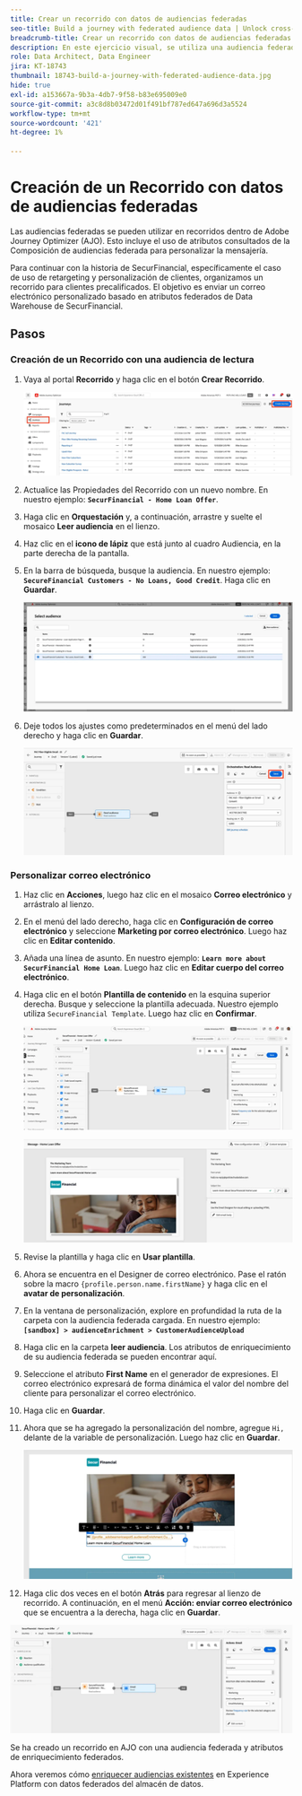 ```yaml
---
title: Crear un recorrido con datos de audiencias federadas
seo-title: Build a journey with federated audience data | Unlock cross-channel insights with Federated Audience Composition
breadcrumb-title: Crear un recorrido con datos de audiencias federadas
description: En este ejercicio visual, se utiliza una audiencia federada en un recorrido de Journey Optimizer.
role: Data Architect, Data Engineer
jira: KT-18743
thumbnail: 18743-build-a-journey-with-federated-audience-data.jpg
hide: true
exl-id: a153667a-9b3a-4db7-9f58-b83e695009e0
source-git-commit: a3c8d8b03472d01f491bf787ed647a696d3a5524
workflow-type: tm+mt
source-wordcount: '421'
ht-degree: 1%

---
```


# Creación de un Recorrido con datos de audiencias federadas

Las audiencias federadas se pueden utilizar en recorridos dentro de Adobe Journey Optimizer (AJO). Esto incluye el uso de atributos consultados de la Composición de audiencias federada para personalizar la mensajería.

Para continuar con la historia de SecurFinancial, específicamente el caso de uso de retargeting y personalización de clientes, organizamos un recorrido para clientes precalificados. El objetivo es enviar un correo electrónico personalizado basado en atributos federados de Data Warehouse de SecurFinancial.

## Pasos

### Creación de un Recorrido con una audiencia de lectura

1. Vaya al portal **Recorrido** y haga clic en el botón **Crear Recorrido**.

   ![crear-un-recorrido](assets/create-journey.png)

2. Actualice las Propiedades del Recorrido con un nuevo nombre. En nuestro ejemplo: **`SecurFinancial - Home Loan Offer`**.

3. Haga clic en **Orquestación** y, a continuación, arrastre y suelte el mosaico **Leer audiencia** en el lienzo.

4. Haz clic en el **icono de lápiz** que está junto al cuadro Audiencia, en la parte derecha de la pantalla.

5. En la barra de búsqueda, busque la audiencia. En nuestro ejemplo: **`SecureFinancial Customers - No Loans, Good Credit`**. Haga clic en **Guardar**.

   ![crear-un-recorrido](assets/select-audience.png)

6. Deje todos los ajustes como predeterminados en el menú del lado derecho y haga clic en **Guardar**.

   ![save-audience-settings](assets/save-audience-settings.png)

### Personalizar correo electrónico

1. Haz clic en **Acciones**, luego haz clic en el mosaico **Correo electrónico** y arrástralo al lienzo.

2. En el menú del lado derecho, haga clic en **Configuración de correo electrónico** y seleccione **Marketing por correo electrónico**. Luego haz clic en **Editar contenido**.

3. Añada una línea de asunto. En nuestro ejemplo: **`Learn more about SecurFinancial Home Loan`**. Luego haz clic en **Editar cuerpo del correo electrónico**.

4. Haga clic en el botón **Plantilla de contenido** en la esquina superior derecha. Busque y seleccione la plantilla adecuada. Nuestro ejemplo utiliza `SecureFinancial Template`. Luego haz clic en **Confirmar**.

   ![recorrido-email-config](assets/journey-email-config.png)

   ![recorrido-email-confirm](assets/journey-email-confirm.png)

5. Revise la plantilla y haga clic en **Usar plantilla**.

6. Ahora se encuentra en el Designer de correo electrónico. Pase el ratón sobre la macro `{profile.person.name.firstName}` y haga clic en el **avatar de personalización**.

7. En la ventana de personalización, explore en profundidad la ruta de la carpeta con la audiencia federada cargada. En nuestro ejemplo: **`[sandbox] > audienceEnrichment > CustomerAudienceUpload`**

8. Haga clic en la carpeta **leer audiencia**. Los atributos de enriquecimiento de su audiencia federada se pueden encontrar aquí.

9. Seleccione el atributo **First Name** en el generador de expresiones. El correo electrónico expresará de forma dinámica el valor del nombre del cliente para personalizar el correo electrónico.

10. Haga clic en **Guardar**.

11. Ahora que se ha agregado la personalización del nombre, agregue `Hi, ` delante de la variable de personalización. Luego haz clic en **Guardar**.

    ![recorrido-email-save](assets/journey-email-save.png)

12. Haga clic dos veces en el botón **Atrás** para regresar al lienzo de recorrido. A continuación, en el menú **Acción: enviar correo electrónico** que se encuentra a la derecha, haga clic en **Guardar**.

   ![guardar-final-recorrido](assets/save-final-journey.png)

Se ha creado un recorrido en AJO con una audiencia federada y atributos de enriquecimiento federados.

Ahora veremos cómo [enriquecer audiencias existentes](federated-audience-composition.md) en Experience Platform con datos federados del almacén de datos.
